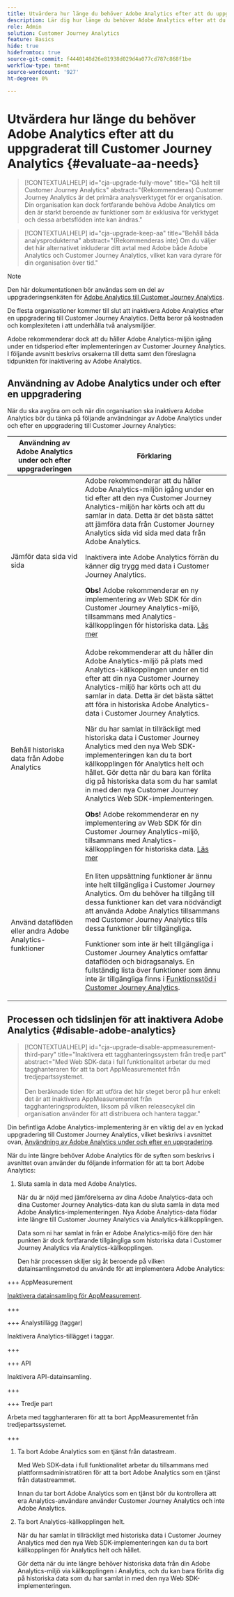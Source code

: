 ```yaml
---
title: Utvärdera hur länge du behöver Adobe Analytics efter att du uppgraderat till Customer Journey Analytics
description: Lär dig hur länge du behöver Adobe Analytics efter att du uppgraderat till Customer Journey Analytics
role: Admin
solution: Customer Journey Analytics
feature: Basics
hide: true
hidefromtoc: true
source-git-commit: f4440148d26e81938d029d4a077cd787c868f1be
workflow-type: tm+mt
source-wordcount: '927'
ht-degree: 0%

---
```


# Utvärdera hur länge du behöver Adobe Analytics efter att du uppgraderat till Customer Journey Analytics {#evaluate-aa-needs}

<!-- markdownlint-disable MD034 -->

>[!CONTEXTUALHELP]
>id="cja-upgrade-fully-move"
>title="Gå helt till Customer Journey Analytics"
>abstract="(Rekommenderas) Customer Journey Analytics är det primära analysverktyget för er organisation. Din organisation kan dock fortfarande behöva Adobe Analytics om den är starkt beroende av funktioner som är exklusiva för verktyget och dessa arbetsflöden inte kan ändras."

<!-- markdownlint-enable MD034 -->

<!-- markdownlint-disable MD034 -->

>[!CONTEXTUALHELP]
>id="cja-upgrade-keep-aa"
>title="Behåll båda analysprodukterna"
>abstract="(Rekommenderas inte) Om du väljer det här alternativet inkluderar ditt avtal med Adobe både Adobe Analytics och Customer Journey Analytics, vilket kan vara dyrare för din organisation över tid."

<!-- markdownlint-enable MD034 -->

>[!NOTE]
>
>Den här dokumentationen bör användas som en del av uppgraderingsenkäten för [Adobe Analytics till Customer Journey Analytics](https://gigazelle.github.io/cja-ttv/).

De flesta organisationer kommer till slut att inaktivera Adobe Analytics efter en uppgradering till Customer Journey Analytics. Detta beror på kostnaden och komplexiteten i att underhålla två analysmiljöer.

Adobe rekommenderar dock att du håller Adobe Analytics-miljön igång under en tidsperiod efter implementeringen av Customer Journey Analytics. I följande avsnitt beskrivs orsakerna till detta samt den föreslagna tidpunkten för inaktivering av Adobe Analytics.

## Användning av Adobe Analytics under och efter en uppgradering

När du ska avgöra om och när din organisation ska inaktivera Adobe Analytics bör du tänka på följande användningar av Adobe Analytics under och efter en uppgradering till Customer Journey Analytics:

| Användning av Adobe Analytics under och efter uppgraderingen | Förklaring |
|---------|----------|
| Jämför data sida vid sida | Adobe rekommenderar att du håller Adobe Analytics-miljön igång under en tid efter att den nya Customer Journey Analytics-miljön har körts och att du samlar in data. Detta är det bästa sättet att jämföra data från Customer Journey Analytics sida vid sida med data från Adobe Analytics.<p>Inaktivera inte Adobe Analytics förrän du känner dig trygg med data i Customer Journey Analytics.</p><p>**Obs!** Adobe rekommenderar en ny implementering av Web SDK för din Customer Journey Analytics-miljö, tillsammans med Analytics-källkopplingen för historiska data. [Läs mer](/help/getting-started/cja-upgrade/cja-upgrade-recommendations.md)</p> |
| Behåll historiska data från Adobe Analytics | Adobe rekommenderar att du håller din Adobe Analytics-miljö på plats med Analytics-källkopplingen under en tid efter att din nya Customer Journey Analytics-miljö har körts och att du samlar in data. Detta är det bästa sättet att föra in historiska Adobe Analytics-data i Customer Journey Analytics.<p>När du har samlat in tillräckligt med historiska data i Customer Journey Analytics med den nya Web SDK-implementeringen kan du ta bort källkopplingen för Analytics helt och hållet. Gör detta när du bara kan förlita dig på historiska data som du har samlat in med den nya Customer Journey Analytics Web SDK-implementeringen.</p><p>**Obs!** Adobe rekommenderar en ny implementering av Web SDK för din Customer Journey Analytics-miljö, tillsammans med Analytics-källkopplingen för historiska data. [Läs mer](/help/getting-started/cja-upgrade/cja-upgrade-recommendations.md)</p> |
| Använd dataflöden eller andra Adobe Analytics-funktioner | En liten uppsättning funktioner är ännu inte helt tillgängliga i Customer Journey Analytics. Om du behöver ha tillgång till dessa funktioner kan det vara nödvändigt att använda Adobe Analytics tillsammans med Customer Journey Analytics tills dessa funktioner blir tillgängliga. <p>Funktioner som inte är helt tillgängliga i Customer Journey Analytics omfattar dataflöden och bidragsanalys. En fullständig lista över funktioner som ännu inte är tillgängliga finns i [Funktionsstöd i Customer Journey Analytics](/help/getting-started/aa-vs-cja/cja-aa.md).</p> |

## Processen och tidslinjen för att inaktivera Adobe Analytics {#disable-adobe-analytics}

<!-- markdownlint-disable MD034 -->

>[!CONTEXTUALHELP]
>id="cja-upgrade-disable-appmeasurement-third-pary"
>title="Inaktivera ett tagghanteringssystem från tredje part"
>abstract="Med Web SDK-data i full funktionalitet arbetar du med tagghanteraren för att ta bort AppMeasurementet från tredjepartssystemet.<br><br>Den beräknade tiden för att utföra det här steget beror på hur enkelt det är att inaktivera AppMeasurementet från tagghanteringsprodukten, liksom på vilken releasecykel din organisation använder för att distribuera och hantera taggar."

<!-- markdownlint-enable MD034 -->

Din befintliga Adobe Analytics-implementering är en viktig del av en lyckad uppgradering till Customer Journey Analytics, vilket beskrivs i avsnittet ovan, [Användning av Adobe Analytics under och efter en uppgradering](#uses-of-adobe-analytics-during-and-after-an-upgrade).

När du inte längre behöver Adobe Analytics för de syften som beskrivs i avsnittet ovan använder du följande information för att ta bort Adobe Analytics:

1. Sluta samla in data med Adobe Analytics.

   När du är nöjd med jämförelserna av dina Adobe Analytics-data och dina Customer Journey Analytics-data kan du sluta samla in data med Adobe Analytics-implementeringen. Nya Adobe Analytics-data flödar inte längre till Customer Journey Analytics via Analytics-källkopplingen.

   Data som ni har samlat in från er Adobe Analytics-miljö före den här punkten är dock fortfarande tillgängliga som historiska data i Customer Journey Analytics via Analytics-källkopplingen.

   Den här processen skiljer sig åt beroende på vilken datainsamlingsmetod du använde för att implementera Adobe Analytics:

+++ AppMeasurement

   [Inaktivera datainsamling för AppMeasurement](/help/getting-started/cja-upgrade/cja-upgrade-disable-appmeasurement.md).

+++

+++ Analystillägg (taggar)

   Inaktivera Analytics-tillägget i taggar.

+++

+++ API

   Inaktivera API-datainsamling.

+++

+++ Tredje part

   Arbeta med tagghanteraren för att ta bort AppMeasurementet från tredjepartssystemet.

+++

1. Ta bort Adobe Analytics som en tjänst från datastream.

   Med Web SDK-data i full funktionalitet arbetar du tillsammans med plattformsadministratören för att ta bort Adobe Analytics som en tjänst från datastreammet.

   Innan du tar bort Adobe Analytics som en tjänst bör du kontrollera att era Analytics-användare använder Customer Journey Analytics och inte Adobe Analytics.

1. Ta bort Analytics-källkopplingen helt.

   När du har samlat in tillräckligt med historiska data i Customer Journey Analytics med den nya Web SDK-implementeringen kan du ta bort källkopplingen för Analytics helt och hållet.

   Gör detta när du inte längre behöver historiska data från din Adobe Analytics-miljö via källkopplingen i Analytics, och du kan bara förlita dig på historiska data som du har samlat in med den nya Web SDK-implementeringen.

